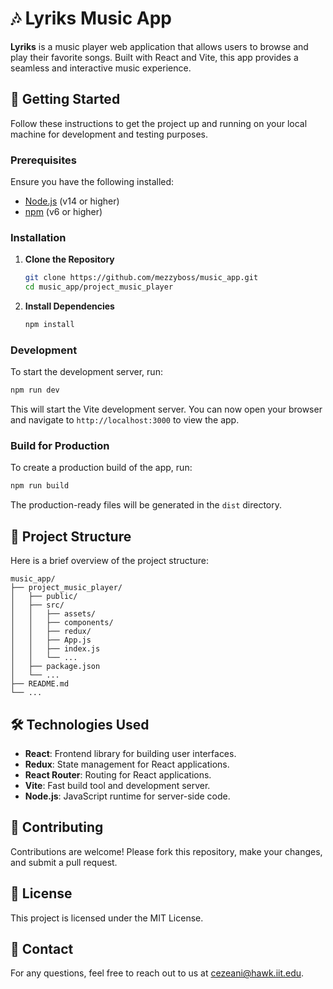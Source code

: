 # 🎶 Lyriks Music App

**Lyriks** is a music player web application that allows users to browse and play their favorite songs. Built with React and Vite, this app provides a seamless and interactive music experience.

## 🚀 Getting Started

Follow these instructions to get the project up and running on your local machine for development and testing purposes.

### Prerequisites

Ensure you have the following installed:

- [Node.js](https://nodejs.org/en/download/) (v14 or higher)
- [npm](https://www.npmjs.com/get-npm) (v6 or higher)

### Installation

1. **Clone the Repository**

   ```bash
   git clone https://github.com/mezzyboss/music_app.git
   cd music_app/project_music_player
   ```

2. **Install Dependencies**

   ```bash
   npm install
   ```

### Development

To start the development server, run:

```bash
npm run dev
```

This will start the Vite development server. You can now open your browser and navigate to `http://localhost:3000` to view the app.

### Build for Production

To create a production build of the app, run:

```bash
npm run build
```

The production-ready files will be generated in the `dist` directory.

## 📁 Project Structure

Here is a brief overview of the project structure:

```
music_app/
├── project_music_player/
│   ├── public/
│   ├── src/
│   │   ├── assets/
│   │   ├── components/
│   │   ├── redux/
│   │   ├── App.js
│   │   ├── index.js
│   │   └── ...
│   ├── package.json
│   └── ...
├── README.md
└── ...
```

## 🛠️ Technologies Used

- **React**: Frontend library for building user interfaces.
- **Redux**: State management for React applications.
- **React Router**: Routing for React applications.
- **Vite**: Fast build tool and development server.
- **Node.js**: JavaScript runtime for server-side code.

## 🤝 Contributing

Contributions are welcome! Please fork this repository, make your changes, and submit a pull request.

## 📄 License

This project is licensed under the MIT License.

## 📧 Contact

For any questions, feel free to reach out to us at [cezeani@hawk.iit.edu](mailto:cezeani@hawk.iit.edu).
